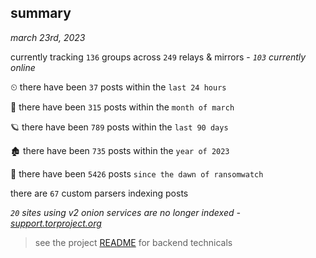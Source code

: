 
## summary
_march 23rd, 2023_

currently tracking `136` groups across `249` relays & mirrors - _`103` currently online_

⏲ there have been `37` posts within the `last 24 hours`

🦈 there have been `315` posts within the `month of march`

🪐 there have been `789` posts within the `last 90 days`

🏚 there have been `735` posts within the `year of 2023`

🦕 there have been `5426` posts `since the dawn of ransomwatch`

there are `67` custom parsers indexing posts

_`20` sites using v2 onion services are no longer indexed - [support.torproject.org](https://support.torproject.org/onionservices/v2-deprecation/)_

> see the project [README](https://github.com/joshhighet/ransomwatch#ransomwatch--) for backend technicals
